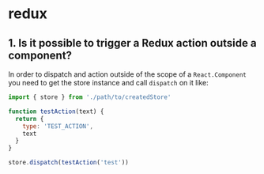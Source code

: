 # redux

## 1. Is it possible to trigger a Redux action outside a component?

In order to dispatch and action outside of the scope of a `React.Component` you need to get the store instance and call `dispatch` on it like:

```js
import { store } from './path/to/createdStore'

function testAction(text) {
  return {
    type: 'TEST_ACTION',
    text
  }
}

store.dispatch(testAction('test'))
```
